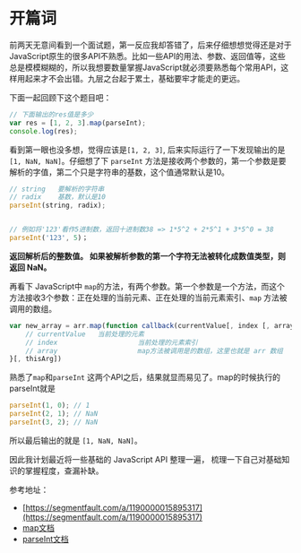 # 开篇词

前两天无意间看到一个面试题，第一反应我却答错了，后来仔细想想觉得还是对于JavaScript原生的很多API不熟悉。比如一些API的用法、参数、返回值等，这些总是模模糊糊的，所以我想要数量掌握JavaScript就必须要熟悉每个常用API，这样用起来才不会出错。九层之台起于累土，基础要牢才能走的更远。

下面一起回顾下这个题目吧：

```javascript
// 下面输出的res值是多少
var res = [1, 2, 3].map(parseInt);
console.log(res);
```

看到第一眼也没多想，觉得应该是`[1, 2, 3]`, 后来实际运行了一下发现输出的是 `[1, NaN, NaN]`。仔细想了下 `parseInt` 方法是接收两个参数的，第一个参数是要解析的字值，第二个只是字符串的基数，这个值通常默认是10。

```javascript
// string	要解析的字符串
// radix	基数，默认是10
parseInt(string, radix);


// 例如将'123'看作5进制数，返回十进制数38 => 1*5^2 + 2*5^1 + 3*5^0 = 38
parseInt('123', 5)；

```

**返回解析后的整数值。 如果被解析参数的第一个字符无法被转化成数值类型，则返回 NaN。**



再看下 JavaScript中 `map`的方法，有两个参数。第一个参数是一个方法，而这个方法接收3个参数：正在处理的当前元素、正在处理的当前元素索引、`map` 方法被调用的数组。

```javascript
var new_array = arr.map(function callback(currentValue[, index [, array]]) {
	// currentValue   当前处理的元素
	// index					当前处理的元素索引
	// array 					map方法被调用是的数组，这里也就是 arr 数组
}[, thisArg])
```

熟悉了`map`和`parseInt` 这两个API之后，结果就显而易见了。map的时候执行的 parseInt就是
```javascript
parseInt(1, 0); // 1
parseInt(2, 1); // NaN
parseInt(3, 2);	// NaN
```

所以最后输出的就是 `[1, NaN, NaN]`。




因此我计划最近将一些基础的 JavaScript API 整理一遍， 梳理一下自己对基础知识的掌握程度，查漏补缺。




参考地址：

+ [https://segmentfault.com/a/1190000015895317](https://segmentfault.com/a/1190000015895317)
+ [map文档](https://developer.mozilla.org/zh-CN/docs/Web/JavaScript/Reference/Global_Objects/Array/map)
+ [parseInt文档](https://developer.mozilla.org/zh-CN/docs/Web/JavaScript/Reference/Global_Objects/parseInt)



